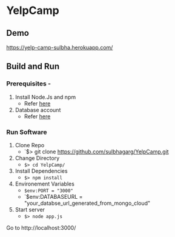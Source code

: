 # YelpCamp

## Demo
https://yelp-camp-sulbha.herokuapp.com/

## Build and Run

### Prerequisites -

1. Install Node.Js and npm
   - Refer [here](https://nodejs.org/en/download/)
2. Database account
   - Refer [here](https://www.mongodb.com/cloud)

### Run Software

1. Clone Repo
   - `$> git clone https://github.com/sulbhagarg/YelpCamp.git
2. Change Directory
   - `$> cd YelpCamp/`
3. Install Dependencies
   - `$> npm install`
4. Environement Variables
   - `$env:PORT = "3000"`
   - `$env:DATABASEURL = "your_databse_url_generated_from_mongo_cloud"
5. Start server
   - `$> node app.js`

Go to http://localhost:3000/
